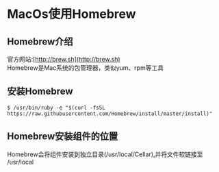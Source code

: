 # MacOs使用Homebrew
## Homebrew介绍
官方网站:[http://brew.sh](http://brew.sh)  
Homebrew是Mac系统的包管理器，类似yum、rpm等工具
## 安装Homebrew

    $ /usr/bin/ruby -e "$(curl -fsSL https://raw.githubusercontent.com/Homebrew/install/master/install)"

## Homebrew安装组件的位置
Homebrew会将组件安装到独立目录(/usr/local/Cellar),并将文件软链接至 /usr/local 
